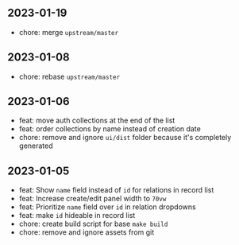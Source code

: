 ## 2023-01-19

- chore: merge `upstream/master`

## 2023-01-08

- chore: rebase `upstream/master`

## 2023-01-06

- feat: move auth collections at the end of the list
- feat: order collections by name instead of creation date
- chore: remove and ignore `ui/dist` folder because it's completely generated

## 2023-01-05

- feat: Show `name` field instead of `id` for relations in record list
- feat: Increase create/edit panel width to `70vw`
- feat: Prioritize `name` field over `id` in relation dropdowns
- feat: make `id` hideable in record list
- chore: create build script for base `make build`
- chore: remove and ignore assets from git
